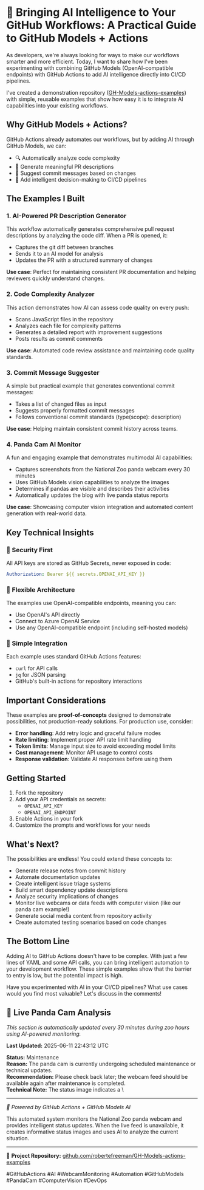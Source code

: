 # 🤖 Bringing AI Intelligence to Your GitHub Workflows: A Practical Guide to GitHub Models + Actions

As developers, we're always looking for ways to make our workflows smarter and more efficient. Today, I want to share how I've been experimenting with combining GitHub Models (OpenAI-compatible endpoints) with GitHub Actions to add AI intelligence directly into CI/CD pipelines.

I've created a demonstration repository ([GH-Models-actions-examples](https://github.com/robertefreeman/GH-Models-actions-examples)) with simple, reusable examples that show how easy it is to integrate AI capabilities into your existing workflows.

## Why GitHub Models + Actions?

GitHub Actions already automates our workflows, but by adding AI through GitHub Models, we can:
- 🔍 Automatically analyze code complexity
- 📝 Generate meaningful PR descriptions
- 💬 Suggest commit messages based on changes
- 🎯 Add intelligent decision-making to CI/CD pipelines

## The Examples I Built

### 1. AI-Powered PR Description Generator
This workflow automatically generates comprehensive pull request descriptions by analyzing the code diff. When a PR is opened, it:
- Captures the git diff between branches
- Sends it to an AI model for analysis
- Updates the PR with a structured summary of changes

**Use case**: Perfect for maintaining consistent PR documentation and helping reviewers quickly understand changes.

### 2. Code Complexity Analyzer
This action demonstrates how AI can assess code quality on every push:
- Scans JavaScript files in the repository
- Analyzes each file for complexity patterns
- Generates a detailed report with improvement suggestions
- Posts results as commit comments

**Use case**: Automated code review assistance and maintaining code quality standards.

### 3. Commit Message Suggester
A simple but practical example that generates conventional commit messages:
- Takes a list of changed files as input
- Suggests properly formatted commit messages
- Follows conventional commit standards (type(scope): description)

**Use case**: Helping maintain consistent commit history across teams.

### 4. Panda Cam AI Monitor
A fun and engaging example that demonstrates multimodal AI capabilities:
- Captures screenshots from the National Zoo panda webcam every 30 minutes
- Uses GitHub Models vision capabilities to analyze the images
- Determines if pandas are visible and describes their activities
- Automatically updates the blog with live panda status reports

**Use case**: Showcasing computer vision integration and automated content generation with real-world data.

## Key Technical Insights

### 🔑 Security First
All API keys are stored as GitHub Secrets, never exposed in code:
```yaml
Authorization: Bearer ${{ secrets.OPENAI_API_KEY }}
```

### 🎯 Flexible Architecture
The examples use OpenAI-compatible endpoints, meaning you can:
- Use OpenAI's API directly
- Connect to Azure OpenAI Service
- Use any OpenAI-compatible endpoint (including self-hosted models)

### 🚀 Simple Integration
Each example uses standard GitHub Actions features:
- `curl` for API calls
- `jq` for JSON parsing  
- GitHub's built-in actions for repository interactions

## Important Considerations

These examples are **proof-of-concepts** designed to demonstrate possibilities, not production-ready solutions. For production use, consider:

- **Error handling**: Add retry logic and graceful failure modes
- **Rate limiting**: Implement proper API rate limit handling
- **Token limits**: Manage input size to avoid exceeding model limits
- **Cost management**: Monitor API usage to control costs
- **Response validation**: Validate AI responses before using them

## Getting Started

1. Fork the repository
2. Add your API credentials as secrets:
   - `OPENAI_API_KEY`
   - `OPENAI_API_ENDPOINT` 
3. Enable Actions in your fork
4. Customize the prompts and workflows for your needs

## What's Next?

The possibilities are endless! You could extend these concepts to:
- Generate release notes from commit history
- Automate documentation updates
- Create intelligent issue triage systems
- Build smart dependency update descriptions
- Analyze security implications of changes
- Monitor live webcams or data feeds with computer vision (like our panda cam example!)
- Generate social media content from repository activity
- Create automated testing scenarios based on code changes

## The Bottom Line

Adding AI to GitHub Actions doesn't have to be complex. With just a few lines of YAML and some API calls, you can bring intelligent automation to your development workflow. These simple examples show that the barrier to entry is low, but the potential impact is high.

Have you experimented with AI in your CI/CD pipelines? What use cases would you find most valuable? Let's discuss in the comments!








## 🐼 Live Panda Cam Analysis

*This section is automatically updated every 30 minutes during zoo hours using AI-powered monitoring.*

**Last Updated:** 2025-06-11 22:43:12 UTC

**Status:** Maintenance  
**Reason:** The panda cam is currently undergoing scheduled maintenance or technical updates.  
**Recommendation:** Please check back later; the webcam feed should be available again after maintenance is completed.  
**Technical Note:** The status image indicates a \

---

*🤖 Powered by GitHub Actions + GitHub Models AI*

This automated system monitors the National Zoo panda webcam and provides intelligent status updates. When the live feed is unavailable, it creates informative status images and uses AI to analyze the current situation.

---

🔗 **Project Repository:** [github.com/robertefreeman/GH-Models-actions-examples](https://github.com/robertefreeman/GH-Models-actions-examples)

#GitHubActions #AI #WebcamMonitoring #Automation #GitHubModels #PandaCam #ComputerVision #DevOps
